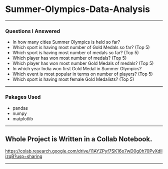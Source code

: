 # Summer-Olympics-Data-Analysis

<hr>

### Questions I Answered
-  In how many cities Summer Olympics is held so far?
-  Which sport is having most number of Gold Medals so far? (Top 5)
-  Which sport is having most number of medals so far? (Top 5)
-  Which player has won most number of medals? (Top 5)
-  Which player has won most number Gold Medals of medals? (Top 5)
-  In which year India won first Gold Medal in Summer Olympics?
-  Which event is most popular in terms on number of players? (Top 5)
-  Which sport is having most female Gold Medalists? (Top 5)

<hr>

### Pakages Used
- pandas
- numpy
- matplotlib

<hr>

## Whole Project is Written in a Collab Notebook.

https://colab.research.google.com/drive/11AYZPyf7SK16o7wD0g0h70PyXdIlizqB?usp=sharing

<hr>
